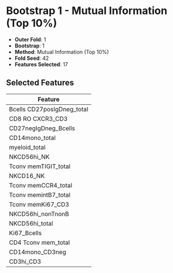 # Bootstrap 1 - Mutual Information (Top 10%)

- **Outer Fold**: 1
- **Bootstrap**: 1
- **Method**: Mutual Information (Top 10%)
- **Fold Seed**: 42
- **Features Selected**: 17

## Selected Features

| Feature |
|---------|
| Bcells CD27posIgDneg_total |
| CD8 RO CXCR3_CD3 |
| CD27negIgDneg_Bcells |
| CD14mono_total |
| myeloid_total |
| NKCD56hi_NK |
| Tconv memTIGIT_total |
| NKCD16_NK |
| Tconv memCCR4_total |
| Tconv memintB7_total |
| Tconv memKi67_CD3 |
| NKCD56hi_nonTnonB |
| NKCD56hi_total |
| Ki67_Bcells |
| CD4 Tconv mem_total |
| CD14mono_CD3neg |
| CD3hi_CD3 |
